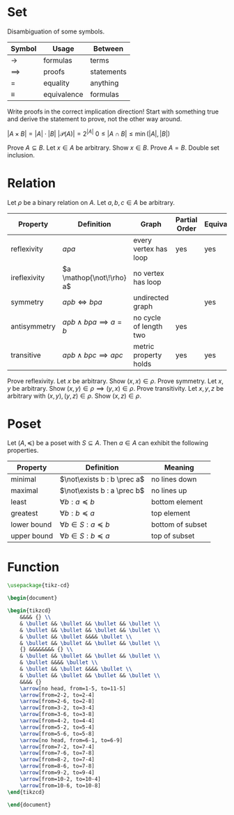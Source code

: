 
# Set

Disambiguation of some symbols.

| Symbol     | Usage       | Between    |
| ---------- | ----------- | ---------- |
| $\to$      | formulas    | terms      |
| $\implies$ | proofs      | statements |
| $=$        | equality    | anything   |
| $\equiv$   | equivalence | formulas   |

Write proofs in the correct implication direction! Start with something true and derive the statement to prove, not the other way around.

$|A\times B | = |A| \cdot |B|$
$|\mathcal{P}(A)| = 2^{|A|}$
$0 \leq |A \cap B| \leq \min(|A|, |B|)$


Prove $A \subseteq B$. Let $x \in A$ be arbitrary. Show $x \in B$.
Prove $A = B$. Double set inclusion.


# Relation

Let $\rho$ be a binary relation on $A$. Let $a, b, c \in A$ be arbitrary.

| Property     | Definition                                                       | Graph                  | Partial Order | Equivalence |
| ------------ | ---------------------------------------------------------------- | ---------------------- | ------------- | ----------- |
| reflexivity  | $a \mathop \rho a$                                               | every vertex has loop  | yes           | yes         |
| ireflexivity | $a \mathop{\not\!\rho} a$                                        | no vertex has loop     |               |             |
| symmetry     | $a \mathop\rho b \iff b \mathop\rho a$                           | undirected graph       |               | yes         |
| antisymmetry | $a \mathop\rho b \land b \mathop\rho a \implies a = b$           | no cycle of length two | yes           |             |
| transitive   | $a \mathop\rho b \land b \mathop\rho c \implies a \mathop\rho c$ | metric property holds  | yes           | yes         |

Prove reflexivity. Let $x$ be arbitrary. Show $(x, x) \in \rho$.
Prove symmetry. Let $x, y$ be arbitrary. Show $(x, y) \in \rho \implies (y,x) \in \rho$.
Prove transitivity. Let $x, y, z$ be arbitrary with $(x,y), (y,z) \in \rho$. Show $(x,z) \in \rho$.


# Poset

Let $(A, \preceq)$ be a poset with $S \subseteq A$. Then $a \in A$ can exhibit the following properties.

| Property    | Definition                      | Meaning          |
| ----------- | ------------------------------- | ---------------- |
| minimal     | $\not\exists b : b \prec a$     | no lines down    |
| maximal     | $\not\exists b : a \prec b$     | no lines up      |
| least       | $\forall b : a \preceq b$       | bottom element   |
| greatest    | $\forall b : b \preceq a$       | top element      |
| lower bound | $\forall b \in S : a \preceq b$ | bottom of subset |
| upper bound | $\forall b \in S : b \preceq a$ | top of subset    |


# Function

```tikz
\usepackage{tikz-cd}

\begin{document}

\begin{tikzcd}
	&&&& {} \\
	& \bullet && \bullet && \bullet && \bullet \\
	& \bullet && \bullet && \bullet && \bullet \\
	& \bullet && \bullet &&&& \bullet \\
	& \bullet && \bullet && \bullet && \bullet \\
	{} &&&&&&&& {} \\
	& \bullet && \bullet && \bullet && \bullet \\
	& \bullet &&&& \bullet \\
	& \bullet && \bullet &&&& \bullet \\
	& \bullet && \bullet && \bullet && \bullet \\
	&&&& {}
	\arrow[no head, from=1-5, to=11-5]
	\arrow[from=2-2, to=2-4]
	\arrow[from=2-6, to=2-8]
	\arrow[from=3-2, to=3-4]
	\arrow[from=3-6, to=3-8]
	\arrow[from=4-2, to=4-4]
	\arrow[from=5-2, to=5-4]
	\arrow[from=5-6, to=5-8]
	\arrow[no head, from=6-1, to=6-9]
	\arrow[from=7-2, to=7-4]
	\arrow[from=7-6, to=7-8]
	\arrow[from=8-2, to=7-4]
	\arrow[from=8-6, to=7-8]
	\arrow[from=9-2, to=9-4]
	\arrow[from=10-2, to=10-4]
	\arrow[from=10-6, to=10-8]
\end{tikzcd}

\end{document}
```
